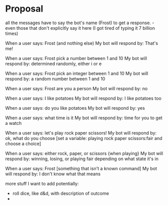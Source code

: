 # Proposal
all the messages have to say the bot's name (Frost) to get a response. - even those that don't explicitly say it here (I got tired of typing it 7 billion times)

When a user says: Frost (and nothing else)
My bot will respond by: That's me!

When a user says: Frost pick a number between 1 and 10
My bot will respond by: determined randomly, either i or e

When a user says: Frost pick an integer between 1 and 10
My bot will respond by: a random number between 1 and 10

When a user says: Frost are you a person
My bot will respond by: no

When a user says: I like potatoes
My bot will respond by: I like potatoes too

When a user says: do you like potatoes
My bot will respond by: yes

When a user says: what time is it
My bot will respond by: time for you to get a watch

When a user says: let's play rock paper scissors! 
My bot will respond by: ok, what do you choose [set a variable: playing rock paper scissors:fair and choose a choice]

When a user says: either rock, paper, or scissors {when playing}
My bot will respond by: winning, losing, or playing fair depending on what state it's in

When a user says: Frost [something that isn't a known command]
My bot will respond by: I don't know what that means

more stuff I want to add potentially:
- roll dice, like d&d, with description of outcome
- 